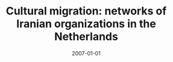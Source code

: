 ---
title: "Cultural migration: networks of Iranian organizations in the
Netherlands"
collection: publications
permalink: /publications/ML
date: 2007-01-01
venue: 'Migration Letters'
link: 'https://doi.org/10.33182/ml.v4i2.219'
citation: 'Van den Bos, M. and W. Achbari, W. 2007. &quot;Cultural migration: networks of Iranian organizations in the Netherlands.&quot; <i>Migration Letters</i> 4(2): 171-181. doi:10.33182/ml.v4i2.219'
---